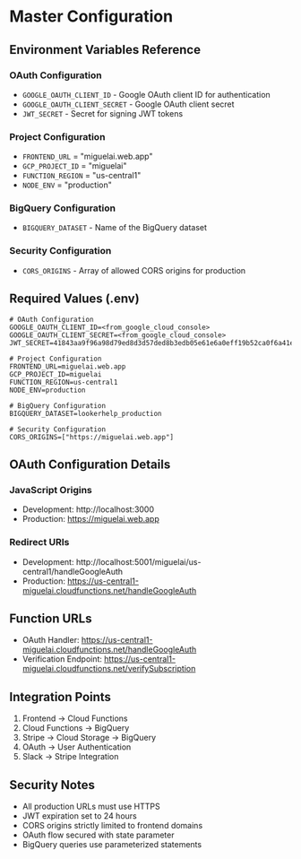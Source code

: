 # Master Configuration

## Environment Variables Reference

### OAuth Configuration
- `GOOGLE_OAUTH_CLIENT_ID` - Google OAuth client ID for authentication
- `GOOGLE_OAUTH_CLIENT_SECRET` - Google OAuth client secret
- `JWT_SECRET` - Secret for signing JWT tokens

### Project Configuration
- `FRONTEND_URL` = "miguelai.web.app"
- `GCP_PROJECT_ID` = "miguelai"
- `FUNCTION_REGION` = "us-central1"
- `NODE_ENV` = "production"

### BigQuery Configuration
- `BIGQUERY_DATASET` - Name of the BigQuery dataset

### Security Configuration
- `CORS_ORIGINS` - Array of allowed CORS origins for production

## Required Values (.env)

```env
# OAuth Configuration
GOOGLE_OAUTH_CLIENT_ID=<from_google_cloud_console>
GOOGLE_OAUTH_CLIENT_SECRET=<from_google_cloud_console>
JWT_SECRET=41843aa9f96a98d79ed8d3d57ded8b3edb05e61e6a0eff19b52ca0f6a41ec5a2795b77b6cb66480394330e26dbfadaa27764f152f7333b6ce020ddeffebb49eb

# Project Configuration
FRONTEND_URL=miguelai.web.app
GCP_PROJECT_ID=miguelai
FUNCTION_REGION=us-central1
NODE_ENV=production

# BigQuery Configuration
BIGQUERY_DATASET=lookerhelp_production

# Security Configuration
CORS_ORIGINS=["https://miguelai.web.app"]
```

## OAuth Configuration Details

### JavaScript Origins
- Development: http://localhost:3000
- Production: https://miguelai.web.app

### Redirect URIs
- Development: http://localhost:5001/miguelai/us-central1/handleGoogleAuth
- Production: https://us-central1-miguelai.cloudfunctions.net/handleGoogleAuth

## Function URLs
- OAuth Handler: https://us-central1-miguelai.cloudfunctions.net/handleGoogleAuth
- Verification Endpoint: https://us-central1-miguelai.cloudfunctions.net/verifySubscription

## Integration Points
1. Frontend → Cloud Functions
2. Cloud Functions → BigQuery
3. Stripe → Cloud Storage → BigQuery
4. OAuth → User Authentication
5. Slack → Stripe Integration

## Security Notes
- All production URLs must use HTTPS
- JWT expiration set to 24 hours
- CORS origins strictly limited to frontend domains
- OAuth flow secured with state parameter
- BigQuery queries use parameterized statements
